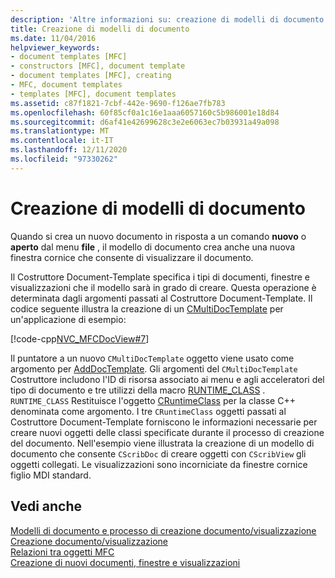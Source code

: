 ```yaml
---
description: 'Altre informazioni su: creazione di modelli di documento'
title: Creazione di modelli di documento
ms.date: 11/04/2016
helpviewer_keywords:
- document templates [MFC]
- constructors [MFC], document template
- document templates [MFC], creating
- MFC, document templates
- templates [MFC], document templates
ms.assetid: c87f1821-7cbf-442e-9690-f126ae7fb783
ms.openlocfilehash: 60f85cf0a1c16e1aaa6057160c5b986001e18d84
ms.sourcegitcommit: d6af41e42699628c3e2e6063ec7b03931a49a098
ms.translationtype: MT
ms.contentlocale: it-IT
ms.lasthandoff: 12/11/2020
ms.locfileid: "97330262"
---
```

# <a name="document-template-creation"></a>Creazione di modelli di documento

Quando si crea un nuovo documento in risposta a un comando **nuovo** o **aperto** dal menu **file** , il modello di documento crea anche una nuova finestra cornice che consente di visualizzare il documento.

Il Costruttore Document-Template specifica i tipi di documenti, finestre e visualizzazioni che il modello sarà in grado di creare. Questa operazione è determinata dagli argomenti passati al Costruttore Document-Template. Il codice seguente illustra la creazione di un [CMultiDocTemplate](reference/cmultidoctemplate-class.md) per un'applicazione di esempio:

[!code-cpp[NVC_MFCDocView#7](codesnippet/cpp/document-template-creation_1.cpp)]

Il puntatore a un nuovo `CMultiDocTemplate` oggetto viene usato come argomento per [AddDocTemplate](reference/cwinapp-class.md#adddoctemplate). Gli argomenti del `CMultiDocTemplate` Costruttore includono l'ID di risorsa associato ai menu e agli acceleratori del tipo di documento e tre utilizzi della macro [RUNTIME_CLASS](reference/run-time-object-model-services.md#runtime_class) . `RUNTIME_CLASS` Restituisce l'oggetto [CRuntimeClass](reference/cruntimeclass-structure.md) per la classe C++ denominata come argomento. I tre `CRuntimeClass` oggetti passati al Costruttore Document-Template forniscono le informazioni necessarie per creare nuovi oggetti delle classi specificate durante il processo di creazione del documento. Nell'esempio viene illustrata la creazione di un modello di documento che consente `CScribDoc` di creare oggetti con `CScribView` gli oggetti collegati. Le visualizzazioni sono incorniciate da finestre cornice figlio MDI standard.

## <a name="see-also"></a>Vedi anche

[Modelli di documento e processo di creazione documento/visualizzazione](document-templates-and-the-document-view-creation-process.md)<br/>
[Creazione documento/visualizzazione](document-view-creation.md)<br/>
[Relazioni tra oggetti MFC](relationships-among-mfc-objects.md)<br/>
[Creazione di nuovi documenti, finestre e visualizzazioni](creating-new-documents-windows-and-views.md)
